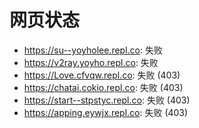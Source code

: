 # 网页状态
- https://su--yoyholee.repl.co: 失败
- https://v2ray.yoyho.repl.co: 失败
- https://Love.cfvqw.repl.co: 失败 (403)
- https://chatai.cokio.repl.co: 失败 (403)
- https://start--stpstyc.repl.co: 失败 (403)
- https://apping.eywjx.repl.co: 失败 (403)
